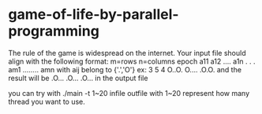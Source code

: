# game-of-life-by-parallel-programming
The rule of the game is widespread on the internet.
Your input file should align with the following format:
m=rows n=columns epoch
a11 a12 .... a1n
.
.
.
am1 ........ amn
with aij belong to {'.','O'}
ex:
3 5 4
O..O.
O....
.O.O.
and the result will be 
.O...
.O...
.O...
in the output file

you can try with ./main -t 1~20 infile outfile
with 1~20 represent how many thread you want to use.
